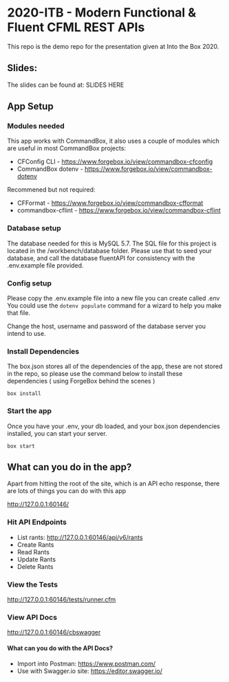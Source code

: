 # 2020-ITB - Modern Functional & Fluent CFML REST APIs

This repo is the demo repo for the presentation given at Into the Box 2020.

## Slides:

The slides can be found at: SLIDES HERE

## App Setup

### Modules needed

This app works with CommandBox, it also uses a couple of modules which are useful in most CommandBox projects:

- CFConfig CLI - https://www.forgebox.io/view/commandbox-cfconfig
- CommandBox dotenv - https://www.forgebox.io/view/commandbox-dotenv

Recommened but not required: 

- CFFormat - https://www.forgebox.io/view/commandbox-cfformat
- commandbox-cflint - https://www.forgebox.io/view/commandbox-cflint

### Database setup

The database needed for this is MySQL 5.7. The SQL file for this project is located in the /workbench/database folder. Please use that to seed your database, and call the database fluentAPI for consistency with the .env.example file provided.

### Config setup

Please copy the .env.example file into a new file you can create called .env
You could use the `dotenv populate` command for a wizard to help you make that file.

Change the host, username and password of the database server you intend to use.

### Install Dependencies

The box.json stores all of the dependencies of the app, these are not stored in the repo, so please use the command below to install these dependencies ( using ForgeBox behind the scenes )

`box install`

### Start the app

Once you have your .env, your db loaded, and your box.json dependencies installed, you can start your server.

`box start`

## What can you do in the app?

Apart from hitting the root of the site, which is an API echo response, there are lots of things you can do with this app

http://127.0.0.1:60146/

### Hit API Endpoints

- List rants: http://127.0.0.1:60146/api/v6/rants
- Create Rants
- Read Rants
- Update Rants
- Delete Rants

### View the Tests

http://127.0.0.1:60146/tests/runner.cfm

### View API Docs

http://127.0.0.1:60146/cbswagger

#### What can you do with the API Docs?

- Import into Postman: https://www.postman.com/
- Use with Swagger.io site: https://editor.swagger.io/